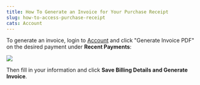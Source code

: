 ```yaml
---
title: How To Generate an Invoice for Your Purchase Receipt
slug: how-to-access-purchase-receipt
cats: Account
---
```


 To generate an invoice, login to [Account](https://www.checkoutwc.com/account/) and click "Generate Invoice PDF" on the desired payment under **Recent Payments**:

![](https://s3.amazonaws.com/helpscout.net/docs/assets/5bdde2822c7d3a01757ac42e/images/5ebff122042863474d1ad2d5/file-XOo5RZlRR5.png)

Then fill in your information and click **Save Billing Details and Generate Invoice**.